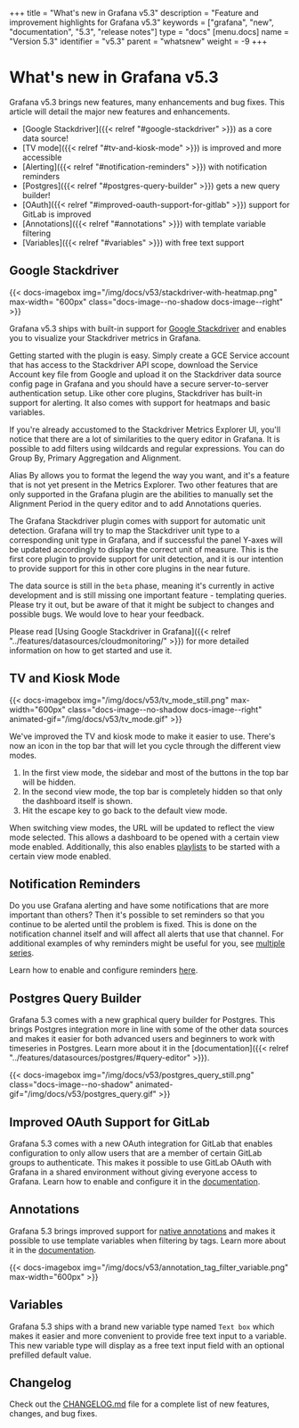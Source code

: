 +++
title = "What's new in Grafana v5.3"
description = "Feature and improvement highlights for Grafana v5.3"
keywords = ["grafana", "new", "documentation", "5.3", "release notes"]
type = "docs"
[menu.docs]
name = "Version 5.3"
identifier = "v5.3"
parent = "whatsnew"
weight = -9
+++

# What's new in Grafana v5.3

Grafana v5.3 brings new features, many enhancements and bug fixes. This article will detail the major new features and enhancements.

- [Google Stackdriver]({{< relref "#google-stackdriver" >}}) as a core data source!
- [TV mode]({{< relref "#tv-and-kiosk-mode" >}}) is improved and more accessible
- [Alerting]({{< relref "#notification-reminders" >}}) with notification reminders
- [Postgres]({{< relref "#postgres-query-builder" >}}) gets a new query builder!
- [OAuth]({{< relref "#improved-oauth-support-for-gitlab" >}}) support for GitLab is improved
- [Annotations]({{< relref "#annotations" >}}) with template variable filtering
- [Variables]({{< relref "#variables" >}}) with free text support

## Google Stackdriver

{{< docs-imagebox img="/img/docs/v53/stackdriver-with-heatmap.png"  max-width= "600px" class="docs-image--no-shadow docs-image--right" >}}

Grafana v5.3 ships with built-in support for [Google Stackdriver](https://cloud.google.com/stackdriver/) and enables you to visualize your Stackdriver metrics in Grafana.

Getting started with the plugin is easy. Simply create a GCE Service account that has access to the Stackdriver API scope, download the Service Account key file from Google and upload it on the Stackdriver data source config page in Grafana and you should have a secure server-to-server authentication setup. Like other core plugins, Stackdriver has built-in support for alerting. It also comes with support for heatmaps and basic variables.

If you're already accustomed to the Stackdriver Metrics Explorer UI, you'll notice that there are a lot of similarities to the query editor in Grafana. It is possible to add filters using wildcards and regular expressions. You can do Group By, Primary Aggregation and Alignment.

Alias By allows you to format the legend the way you want, and it's a feature that is not yet present in the Metrics Explorer. Two other features that are only supported in the Grafana plugin are the abilities to manually set the Alignment Period in the query editor and to add Annotations queries.

The Grafana Stackdriver plugin comes with support for automatic unit detection. Grafana will try to map the Stackdriver unit type to a corresponding unit type in Grafana, and if successful the panel Y-axes will be updated accordingly to display the correct unit of measure. This is the first core plugin to provide support for unit detection, and it is our intention to provide support for this in other core plugins in the near future.

The data source is still in the `beta` phase, meaning it's currently in active development and is still missing one important feature - templating queries.
Please try it out, but be aware of that it might be subject to changes and possible bugs. We would love to hear your feedback.

Please read [Using Google Stackdriver in Grafana]({{< relref "../features/datasources/cloudmonitoring/" >}}) for more detailed information on how to get started and use it.

## TV and Kiosk Mode

{{< docs-imagebox img="/img/docs/v53/tv_mode_still.png" max-width="600px" class="docs-image--no-shadow docs-image--right" animated-gif="/img/docs/v53/tv_mode.gif" >}}

We've improved the TV and kiosk mode to make it easier to use. There's now an icon in the top bar that will let you cycle through the different view modes.

1. In the first view mode, the sidebar and most of the buttons in the top bar will be hidden.
1. In the second view mode, the top bar is completely hidden so that only the dashboard itself is shown.
1. Hit the escape key to go back to the default view mode.

When switching view modes, the URL will be updated to reflect the view mode selected. This allows a dashboard to be opened with a
certain view mode enabled. Additionally, this also enables [playlists](/dashboards/playlist) to be started with a certain view mode enabled.

<div class="clearfix"></div>

## Notification Reminders

Do you use Grafana alerting and have some notifications that are more important than others? Then it's possible to set reminders so that you continue to be alerted until the problem is fixed. This is done on the notification channel itself and will affect all alerts that use that channel.
For additional examples of why reminders might be useful for you, see [multiple series](/alerting/alerts-overview/#multiple-series).

Learn how to enable and configure reminders [here](/alerting/notifications/#send-reminders).

## Postgres Query Builder

Grafana 5.3 comes with a new graphical query builder for Postgres. This brings Postgres integration more in line with some of the other data sources and makes it easier for both advanced users and beginners to work with timeseries in Postgres. Learn more about it in the [documentation]({{< relref "../features/datasources/postgres/#query-editor" >}}).

{{< docs-imagebox img="/img/docs/v53/postgres_query_still.png" class="docs-image--no-shadow" animated-gif="/img/docs/v53/postgres_query.gif" >}}

## Improved OAuth Support for GitLab

Grafana 5.3 comes with a new OAuth integration for GitLab that enables configuration to only allow users that are a member of certain GitLab groups to authenticate. This makes it possible to use GitLab OAuth with Grafana in a shared environment without giving everyone access to Grafana.
Learn how to enable and configure it in the [documentation](/auth/gitlab/).

## Annotations

Grafana 5.3 brings improved support for [native annotations](/dashboards/annotations/#native-annotations) and makes it possible to use template variables when filtering by tags.
Learn more about it in the [documentation](/dashboards/annotations/#query-by-tag).

{{< docs-imagebox img="/img/docs/v53/annotation_tag_filter_variable.png" max-width="600px" >}}

## Variables

Grafana 5.3 ships with a brand new variable type named `Text box` which makes it easier and more convenient to provide free text input to a variable.
This new variable type will display as a free text input field with an optional prefilled default value.

## Changelog

Check out the [CHANGELOG.md](https://github.com/grafana/grafana/blob/master/CHANGELOG.md) file for a complete list
of new features, changes, and bug fixes.
